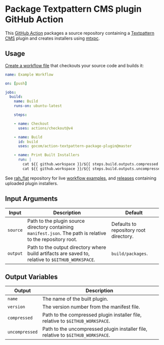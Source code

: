 Package Textpattern CMS plugin GitHub Action
=====

This [GitHub Action](https://help.github.com/en/articles/about-github-actions) packages a source repository containing
a [Textpattern CMS](https://textpattern.com) plugin and creates installers using
[mtxpc](https://github.com/gocom/MassPlugCompiler).

Usage
-----

[Create a workflow file](https://help.github.com/en/articles/configuring-a-workflow) that checkouts your source code and builds it:

```yaml
name: Example Workflow

on: [push]

jobs:
  build:
    name: Build
    runs-on: ubuntu-latest

    steps:

    - name: Checkout
      uses: actions/checkout@v4

    - name: Build
      id: build
      uses: gocom/action-textpattern-package-plugin@master

    - name: Print Built Installers
      run: |
        cat ${{ github.workspace }}/${{ steps.build.outputs.compressed }}
        cat ${{ github.workspace }}/${{ steps.build.outputs.uncompressed }}
```

See [rah_flat](https://github.com/gocom/rah_flat) repository for live
[workflow examples](https://github.com/gocom/rah_flat/blob/master/.github/workflows), and
[releases](https://github.com/gocom/rah_flat/releases) containing uploaded plugin installers.

Input Arguments
-----

| Input    | Description                                                                                                  | Default                                |
|----------|--------------------------------------------------------------------------------------------------------------|----------------------------------------|
| `source` | Path to the plugin source directory containing `manifest.json`. The path is relative to the repository root. | Defaults to repository root directory. |
| `output` | Path to the output directory where build artifacts are saved to, relative to `$GITHUB_WORKSPACE`.            | `build/packages`.                      |

Output Variables
-----

| Output         | Description                                                                      |
|----------------|----------------------------------------------------------------------------------|
| `name`         | The name of the built plugin.                                                    |
| `version`      | The version number from the manifest file.                                       |
| `compressed`   | Path to the compressed plugin installer file, relative to `$GITHUB_WORKSPACE`.   |
| `uncompressed` | Path to the uncompressed plugin installer file, relative to `$GITHUB_WORKSPACE`. |
